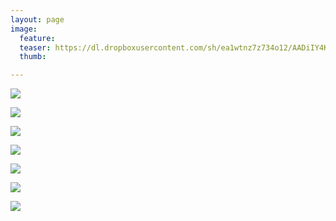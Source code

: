```yaml
---
layout: page
image:
  feature:
  teaser: https://dl.dropboxusercontent.com/sh/ea1wtnz7z734o12/AADiIY4K4bZzVvQjVlNg1Hrua/mikin-kuvat/4/DS58213-245px.jpg
  thumb:

---
```


[![](https://dl.dropboxusercontent.com/sh/ea1wtnz7z734o12/AABSWJ-Of27_Q0euVRVSHduGa/mikin-kuvat/4/DS58182-800px.jpg)](https://dl.dropboxusercontent.com/sh/ea1wtnz7z734o12/AAC6khUdm_djrrUuuv3B0zVwa/mikin-kuvat/4/DS58182.jpg)

[![](https://dl.dropboxusercontent.com/sh/ea1wtnz7z734o12/AAAjOrxwGc3v9ejVfcflWc6wa/mikin-kuvat/4/DS58241-800px.jpg)](https://dl.dropboxusercontent.com/sh/ea1wtnz7z734o12/AAAoIAhJAFKb1azWZX-EOyOya/mikin-kuvat/4/DS58241.jpg)

[![](https://dl.dropboxusercontent.com/sh/ea1wtnz7z734o12/AAApOGYn0tvoQjuVjydQg_xba/mikin-kuvat/4/DS58220-800px.jpg)](https://dl.dropboxusercontent.com/sh/ea1wtnz7z734o12/AADgRpU58bVN8dDhV9utZcB0a/mikin-kuvat/4/DS58220.jpg)

[![](https://dl.dropboxusercontent.com/sh/ea1wtnz7z734o12/AAChpo6Lt0nt1pKsEyoxIjmMa/mikin-kuvat/4/DS58283-800px.jpg)](https://dl.dropboxusercontent.com/sh/ea1wtnz7z734o12/AACSrC8bo7ppmR8MhVoRJ5nUa/mikin-kuvat/4/DS58283.jpg)

[![](https://dl.dropboxusercontent.com/sh/ea1wtnz7z734o12/AACuFBm7eyhgFYkyNUXb-mxpa/mikin-kuvat/4/DS58282-800px.jpg)](https://dl.dropboxusercontent.com/sh/ea1wtnz7z734o12/AABgVY7unISnpAPzJzt9CVa8a/mikin-kuvat/4/DS58282.jpg)

[![](https://dl.dropboxusercontent.com/sh/ea1wtnz7z734o12/AADz3CGV6WNdNKcV6Snv8lWRa/mikin-kuvat/4/DS58203-800px.jpg)](https://dl.dropboxusercontent.com/sh/ea1wtnz7z734o12/AACqOVDedv9zujntqfosg4qha/mikin-kuvat/4/DS58203.jpg)

[![](https://dl.dropboxusercontent.com/sh/ea1wtnz7z734o12/AAA6IOQlFOwpW_DZajVMJtZqa/mikin-kuvat/4/DS58213-800px.jpg)](https://dl.dropboxusercontent.com/sh/ea1wtnz7z734o12/AAAAF0RjhMh_ZCDbbbDLXiBra/mikin-kuvat/4/DS58213.jpg)
